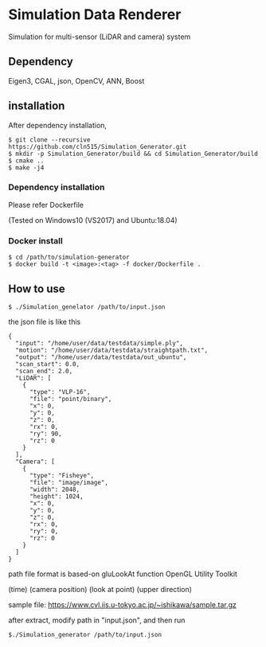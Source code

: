 # Simulation Data Renderer
Simulation for multi-sensor (LiDAR and camera) system
## Dependency
Eigen3, CGAL, json, OpenCV, ANN, Boost

## installation
After dependency installation,
```
$ git clone --recursive https://github.com/cln515/Simulation_Generator.git
$ mkdir -p Simulation_Generator/build && cd Simulation_Generator/build
$ cmake .. 
$ make -j4 
```

### Dependency installation
Please refer Dockerfile

(Tested on Windows10 (VS2017) and Ubuntu:18.04)

### Docker install
```
$ cd /path/to/simulation-generator
$ docker build -t <image>:<tag> -f docker/Dockerfile .
```
## How to use
```
$ ./Simulation_genelator /path/to/input.json
```

the json file is like this
```
{
  "input": "/home/user/data/testdata/simple.ply",
  "motion": "/home/user/data/testdata/straightpath.txt",
  "output": "/home/user/data/testdata/out_ubuntu",
  "scan_start": 0.0,
  "scan_end": 2.0,
  "LiDAR": [
    {
      "type": "VLP-16",
      "file": "point/binary",
      "x": 0,
      "y": 0,
      "z": 0,
      "rx": 0,
      "ry": 90,
      "rz": 0
    }
  ],
  "Camera": [
    {
      "type": "Fisheye",
      "file": "image/image",
      "width": 2048,
      "height": 1024,
      "x": 0,
      "y": 0,
      "z": 0,
      "rx": 0,
      "ry": 0,
      "rz": 0
    }
  ]
}
```
path file format is based-on gluLookAt function OpenGL Utility Toolkit

(time) (camera position) (look at point) (upper direction)


sample file: https://www.cvl.iis.u-tokyo.ac.jp/~ishikawa/sample.tar.gz

after extract, modify path in "input.json", and then run
```
$./Simulation_generator /path/to/input.json 
```